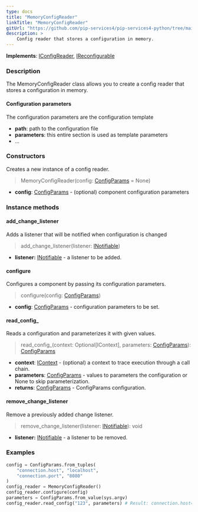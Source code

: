 ```yaml
---
type: docs
title: "MemoryConfigReader"
linkTitle: "MemoryConfigReader"
gitUrl: "https://github.com/pip-services4/pip-services4-python/tree/main/pip-services4-config-python"
description: >
    Config reader that stores a configuration in memory.
---
```


**Implements**: [IConfigReader](../iconfig_reader), [IReconfigurable](../../../commons/config/ireconfigurable)

### Description

The MemoryConfigReader class allows you to create a config reader that stores a configuration in memory.

#### Configuration parameters
The configuration parameters are the configuration template

- **path**: path to the configuration file
- **parameters**: this entire section is used as template parameters
- ...


### Constructors
Creates a new instance of a config reader.

> MemoryConfigReader(config: [ConfigParams](../../../commons/config/config_params) = None)

- **config**: [ConfigParams](../../../commons/config/config_params) - (optional) component configuration parameters


### Instance methods

#### add_change_listener
Adds a listener that will be notified when configuration is changed

> add_change_listener(listener: [INotifiable](../../../commons/run/inotifiable))

- **listener:** [INotifiable](../../../commons/run/inotifiable) - a listener to be added.

#### configure
Configures a component by passing its configuration parameters.

> configure(config: [ConfigParams](../../../commons/config/config_params))

- **config**: [ConfigParams](../../../commons/config/config_params) - configuration parameters to be set.


#### read_config_
Reads a configuration and parameterizes it with given values.

> read_config_(context: Optional[IContext], parameters: [ConfigParams](../../../commons/config/config_params)): [ConfigParams](../../../commons/config/config_params)

- **context**: [IContext](../../../components/context/icontext) - (optional) a context to trace execution through a call chain.
- **parameters**: [ConfigParams](../../../commons/config/config_params) - values to parameters the configuration or None to skip parameterization.
- **returns**: [ConfigParams](../../../commons/config/config_params) - ConfigParams configuration.


#### remove_change_listener
Remove a previously added change listener.

> remove_change_listener(listener: [INotifiable](../../../commons/run/inotifiable)): void

- **listener:** [INotifiable](../../../commons/run/inotifiable) - a listener to be removed.

### Examples

```python
config = ConfigParams.from_tuples(
	"connection.host", "localhost",
	"connection.port", "8080"
)
config_reader = MemoryConfigReader()
config_reader.configure(config)
parameters = ConfigParams.from_value(sys.argv)
config_reader.read_config("123", parameters) # Result: connection.host=localhost;connection.port=8080
```
